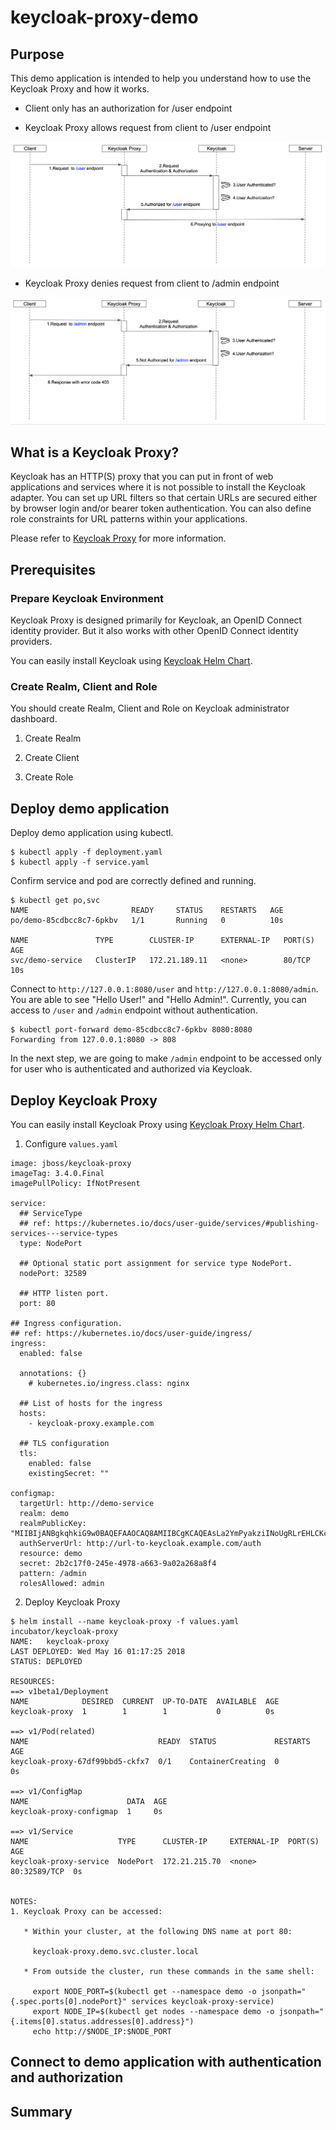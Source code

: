 # keycloak-proxy-demo

## Purpose

This demo application is intended to help you understand how to use the Keycloak Proxy and how it works.

- Client only has an authorization for /user endpoint

- Keycloak Proxy allows request from client to /user endpoint

![Keycloak Proxy Flow Allow](./img/keycloak_proxy_flow_allow.png)

- Keycloak Proxy denies request from client to /admin endpoint

![Keycloak Proxy Flow Deny](./img/keycloak_proxy_flow_deny.png)

## What is a Keycloak Proxy?

Keycloak has an HTTP(S) proxy that you can put in front of web applications and services where it is not possible to install the Keycloak adapter. You can set up URL filters so that certain URLs are secured either by browser login and/or bearer token authentication. You can also define role constraints for URL patterns within your applications.

Please refer to [Keycloak Proxy](https://www.keycloak.org/docs/3.3/server_installation/topics/proxy.html) for more information.

## Prerequisites

### Prepare Keycloak Environment

Keycloak Proxy is designed primarily for Keycloak, an OpenID Connect identity provider. But it also works with other OpenID Connect identity providers.

You can easily install Keycloak using [Keycloak Helm Chart](https://github.com/kubernetes/charts/tree/master/incubator/keycloak).

### Create Realm, Client and Role

You should create Realm, Client and Role on Keycloak administrator dashboard.

1. Create Realm

2. Create Client

3. Create Role

## Deploy demo application

Deploy demo application using kubectl.

```
$ kubectl apply -f deployment.yaml
$ kubectl apply -f service.yaml
```

Confirm service and pod are correctly defined and running.

```
$ kubectl get po,svc
NAME                       READY     STATUS    RESTARTS   AGE
po/demo-85cdbcc8c7-6pkbv   1/1       Running   0          10s

NAME               TYPE        CLUSTER-IP      EXTERNAL-IP   PORT(S)   AGE
svc/demo-service   ClusterIP   172.21.189.11   <none>        80/TCP    10s
```
Connect to `http://127.0.0.1:8080/user` and `http://127.0.0.1:8080/admin`.
You are able to see "Hello User!" and "Hello Admin!".
Currently, you can access to `/user` and `/admin` endpoint without authentication.

```
$ kubectl port-forward demo-85cdbcc8c7-6pkbv 8080:8080
Forwarding from 127.0.0.1:8080 -> 808
```

In the next step, we are going to make `/admin` endpoint to be accessed only for user who is authenticated and authorized via Keycloak.

## Deploy Keycloak Proxy

You can easily install Keycloak Proxy using [Keycloak Proxy Helm Chart](https://github.com/kubernetes/charts/tree/master/incubator/keycloak-proxy).

1. Configure `values.yaml`

```
image: jboss/keycloak-proxy
imageTag: 3.4.0.Final
imagePullPolicy: IfNotPresent

service:
  ## ServiceType
  ## ref: https://kubernetes.io/docs/user-guide/services/#publishing-services---service-types
  type: NodePort

  ## Optional static port assignment for service type NodePort.
  nodePort: 32589

  ## HTTP listen port.
  port: 80

## Ingress configuration.
## ref: https://kubernetes.io/docs/user-guide/ingress/
ingress:
  enabled: false

  annotations: {}
    # kubernetes.io/ingress.class: nginx

  ## List of hosts for the ingress
  hosts:
    - keycloak-proxy.example.com

  ## TLS configuration
  tls:
    enabled: false
    existingSecret: ""

configmap:
  targetUrl: http://demo-service
  realm: demo
  realmPublicKey: "MIIBIjANBgkqhkiG9w0BAQEFAAOCAQ8AMIIBCgKCAQEAsLa2YmPyakziINoUgRLrEHLCKcyz62LhLU4JQsbJXMa1Zj4u/bU5D4dau1WkF94ivKV1osvqJqtQ4jCJYfRYrhCYeYOZWB7YFxELj+zMyP72Gxqg/YfWXKrzVnI5MYdZNx52dWAvBVDsDrxiZzJ0Xc92qCdKnEbvpK50XCh15KjWSjucbcJPwGX6kclLCmX0V47ziSo83FjH3ddFP81Kmza3on569Xi0QAAx3g/ZgPgZOSuF9OWwh3aMTwkfx9DlGeU5pY7uqvjuM9v33g0tdpOEelRAqu0aH/HEFXk9Mn74U1GQU/drflQVWEbv+9YvnUJN4cGt0oqmwQYU+Ix4qwIDAQAB"
  authServerUrl: http://url-to-keycloak.example.com/auth
  resource: demo
  secret: 2b2c17f0-245e-4978-a663-9a02a268a8f4
  pattern: /admin
  rolesAllowed: admin
```

2. Deploy Keycloak Proxy
```
$ helm install --name keycloak-proxy -f values.yaml incubator/keycloak-proxy
NAME:   keycloak-proxy
LAST DEPLOYED: Wed May 16 01:17:25 2018
STATUS: DEPLOYED

RESOURCES:
==> v1beta1/Deployment
NAME            DESIRED  CURRENT  UP-TO-DATE  AVAILABLE  AGE
keycloak-proxy  1        1        1           0          0s

==> v1/Pod(related)
NAME                             READY  STATUS             RESTARTS  AGE
keycloak-proxy-67df99bbd5-ckfx7  0/1    ContainerCreating  0         0s

==> v1/ConfigMap
NAME                      DATA  AGE
keycloak-proxy-configmap  1     0s

==> v1/Service
NAME                    TYPE      CLUSTER-IP     EXTERNAL-IP  PORT(S)       AGE
keycloak-proxy-service  NodePort  172.21.215.70  <none>       80:32589/TCP  0s


NOTES:
1. Keycloak Proxy can be accessed:

   * Within your cluster, at the following DNS name at port 80:

     keycloak-proxy.demo.svc.cluster.local

   * From outside the cluster, run these commands in the same shell:

     export NODE_PORT=$(kubectl get --namespace demo -o jsonpath="{.spec.ports[0].nodePort}" services keycloak-proxy-service)
     export NODE_IP=$(kubectl get nodes --namespace demo -o jsonpath="{.items[0].status.addresses[0].address}")
     echo http://$NODE_IP:$NODE_PORT
```

## Connect to demo application with authentication and authorization


## Summary
